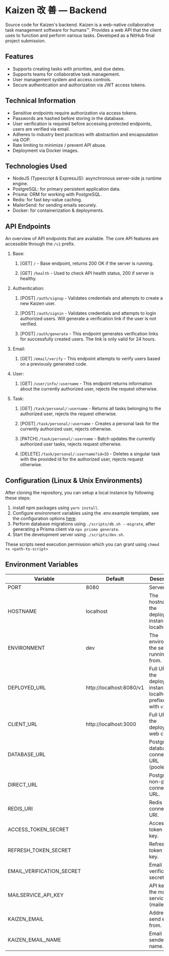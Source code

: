 # Kaizen 改 善 — Backend

Source code for Kaizen's backend. Kaizen is a web-native collaborative task management software for humans™. Provides a web API that the client uses to function and perform various tasks. Developed as a NitHub final project submission.

## Features

- Supports creating tasks with priorities, and due dates.
- Supports teams for collaborative task management.
- User management system and access controls.
- Secure authentication and authorization via JWT access tokens.

## Technical Information

- Sensitive endpoints require authorization via access tokens.
- Passwords are hashed before storing in the database.
- User verification is required before accessing protected endpoints, users are verified via email.
- Adheres to industry best practices with abstraction and encapsulation via OOP.
- Rate limiting to minimize / prevent API abuse.
- Deployment via Docker images.

## Technologies Used

- NodeJS (Typescript & ExpressJS): asynchronous server-side js runtime engine.
- PostgreSQL: for primary persistent application data.
- Prisma: ORM for working with PostgreSQL.
- Redis: for fast key-value caching.
- MailerSend: for sending emails securely.
- Docker: for containerization & deployments.

## API Endpoints

An overview of API endpoints that are available. The core API features are accessible through the `/v1` prefix.

1. Base:
   1. [GET] `/` - Base endpoint, returns 200 OK if the server is running.

   2. [GET] `/health` - Used to check API health status, 200 if server is healthy.

2. Authentication:
   1. [POST] `/auth/signup` - Validates credentials and attempts to create a new Kaizen user.

   2. [POST] `/auth/signin` - Validates credentials and attempts to login authorized users. Will generate a verification link if the user is not verified.

   3. [POST] `/auth/generate` - This endpoint generates verification links for successfully created users. The link is only valid for 24 hours.

3. Email:
   1. [GET] `/email/verify` - This endpoint attempts to verify users based on a previously generated code. 

4. User:
   1. [GET] `/user/info/:username` - This endpoint returns information about the currently authorized user, rejects the request otherwise.
   
5. Task:
    1. [GET] `/task/personal/:username` - Returns all tasks belonging to the authorized user, rejects the request otherwise.

    2. [POST] `/task/personal/:username` - Creates a personal task for the currently authorized user, rejects otherwise.

    3. [PATCH] `/task/personal/:username` - Batch updates the currently authorized user tasks, rejects request otherwise.
    
    4. [DELETE] `/task/personal/:username?id=ID` - Deletes a singular task with the provided id for the authorized user, rejects request otherwise.

## Configuration (Linux & Unix Environments)

After cloning the repository, you can setup a local instance by following these steps:

1. install npm packages using `yarn install`.
2. Configure environment variables using the .env.example template, see the configuration options [here](#environment-variables).
3. Perform database migrations using `./scripts/db.sh --migrate`, after generating a Prisma client via `npx prisma generate`.
4. Start the development server using `./scripts/dev.sh`.

These scripts need execution permission which you can grant using `chmod +x <path-to-script>`

## Environment Variables

| Variable | Default | Description |
| -------- | ------- | ----------- |
| PORT | 8080 | Server port. |
| HOSTNAME | localhost | The hostname of the deployed instance or localhost. |
| ENVIRONMENT | dev | The environment the server is running from. |
| DEPLOYED_URL | http://localhost:8080/v1 | Full URL of the deployed instance or localhost, prefixed with `v1`. |
| CLIENT_URL | http://localhost:3000 | Full URL of the deployed web client. |
| DATABASE_URL | | PostgreSQL database connection URL (pooled). |
| DIRECT_URL | | PostgreSQL non-pooled connection URL. |
| REDIS_URI | | Redis server connection URI. |
| ACCESS_TOKEN_SECRET | | Access token secret key. |
| REFRESH_TOKEN_SECRET | | Refresh token secret key. |
| EMAIL_VERIFICATION_SECRET | | Email verification secret key. |
| MAILSERVICE_API_KEY | | API key for the mailing service. (mailersend) |
| KAIZEN_EMAIL | | Address to send emails from. |
| KAIZEN_EMAIL_NAME | | Email sender name. |

